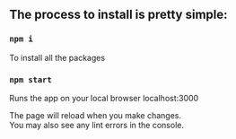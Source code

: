 ## The process to install is pretty simple:

### `npm i`

To install all the packages 

### `npm start`

Runs the app on your local browser localhost:3000

The page will reload when you make changes.\
You may also see any lint errors in the console.


